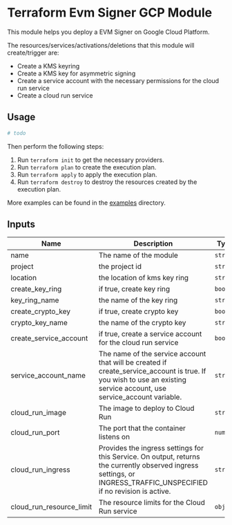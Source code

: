 # Terraform Evm Signer GCP Module

This module helps you deploy a EVM Signer on Google Cloud Platform.

The resources/services/activations/deletions that this module will create/trigger are:

- Create a KMS keyring
- Create a KMS key for asymmetric signing
- Create a service account with the necessary permissions for the cloud run service
- Create a cloud run service

## Usage

```terraform
# todo
```

Then perform the following steps:

1. Run `terraform init` to get the necessary providers.
2. Run `terraform plan` to create the execution plan.
3. Run `terraform apply` to apply the execution plan.
4. Run `terraform destroy` to destroy the resources created by the execution plan.

More examples can be found in the [examples](./examples) directory.

## Inputs

| Name                     | Description                                                                                                                                                           | Type     | Default                             |
| ------------------------ | --------------------------------------------------------------------------------------------------------------------------------------------------------------------- | -------- | ----------------------------------- |
| name                     | The name of the module                                                                                                                                                | `string` | n/a                                 |
| project                  | the project id                                                                                                                                                        | `string` | n/a                                 |
| location                 | the location of kms key ring                                                                                                                                          | `string` | n/a                                 |
| create_key_ring          | if true, create key ring                                                                                                                                              | `bool`   | `true`                              |
| key_ring_name            | the name of the key ring                                                                                                                                              | `string` | n/a                                 |
| create_crypto_key        | if true, create crypto key                                                                                                                                            | `bool`   | `true`                              |
| crypto_key_name          | the name of the crypto key                                                                                                                                            | `string` | n/a                                 |
| create_service_account   | if true, create a service account for the cloud run service                                                                                                           | `bool`   | `true`                              |
| service_account_name     | The name of the service account that will be created if create_service_account is true. If you wish to use an existing service account, use service_account variable. | `string` | `""`                                |
| cloud_run_image          | The image to deploy to Cloud Run                                                                                                                                      | `string` | n/a                                 |
| cloud_run_port           | The port that the container listens on                                                                                                                                | `number` | `8000`                              |
| cloud_run_ingress        | Provides the ingress settings for this Service. On output, returns the currently observed ingress settings, or INGRESS_TRAFFIC_UNSPECIFIED if no revision is active.  | `string` | `"INGRESS_TRAFFIC_ALL"`             |
| cloud_run_resource_limit | The resource limits for the Cloud Run service                                                                                                                         | `object` | `{ "cpu": "1", "memory": "512Mi" }` |
